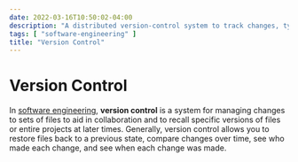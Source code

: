 ```yaml
---
date: 2022-03-16T10:50:02-04:00
description: "A distributed version-control system to track changes, typically for software development projects"
tags: [ "software-engineering" ]
title: "Version Control"
---
```

# Version Control

In [software engineering](software-engineering.md), **version control** is a system for managing changes to sets of files to aid in collaboration and to recall specific versions of files or entire projects at later times. Generally, version control allows you to restore files back to a previous state, compare changes over time, see who made each change, and see when each change was made.
